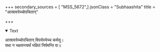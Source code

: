 +++
secondary_sources = [ "MSS_5672",]
jsonClass = "Subhaashita"
title = "आस्रावयेच्चोपचितान्"

+++

<details open><summary>Text</summary>

आस्रावयेच्चोपचितान् विपर्यस्येच्च कर्मसु।  
यथा न भक्षयन्त्यर्थं भक्षितं निर्वमन्ति वा॥
</details>
